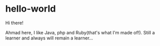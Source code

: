 # hello-world

Hi there! 

Ahmad here, I like Java, php and Ruby(that's what I'm made of!).
Still a learner and always will remain a learner...
